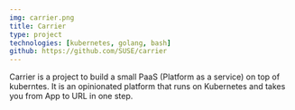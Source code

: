 ```yaml
---
img: carrier.png
title: Carrier
type: project
technologies: [kubernetes, golang, bash]
github: https://github.com/SUSE/carrier
---
```


Carrier is a project to build a small PaaS (Platform as a service) on top of kuberntes. It is an opinionated platform that runs on Kubernetes and takes you from App to URL in one step.



